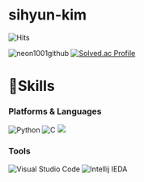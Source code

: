 # sihyun-kim

![Hits](https://hits.seeyoufarm.com/api/count/incr/badge.svg?url=https%3A%2F%2Fgithub.com%2Fkim-soohyeon&count_bg=%23FFDAC7&title_bg=%23FFADAD&icon=&icon_color=%23E7E7E7&title=hits&edge_flat=false)

![neon1001github](https://github-readme-stats.vercel.app/api?username=neon1001&show_icons=true&theme=radical)
[![Solved.ac Profile](http://mazassumnida.wtf/api/v2/generate_badge?boj=neon101)](https://solved.ac/neon101/)

# 💪Skills
### Platforms & Languages
![Python](https://img.shields.io/badge/Python-3776AB.svg?&style=for-the-badge&logo=python&logoColor=white)
![C](https://img.shields.io/badge/C-A8B9CC.svg?&style=for-the-badge&logo=C&logoColor=white)
<img src="https://img.shields.io/badge/Java-007396?style=for-the-badge&logo=OpenJDK&logoColor=white"/>

### Tools
![Visual Studio Code](https://img.shields.io/badge/Visual%20Studio%20Code-007ACC.svg?&style=for-the-badge&logo=visualstudiocode&logoColor=white)
![Intellij IEDA](https://img.shields.io/badge/intellij%20idea-000000.svg?&style=for-the-badge&logo=intellij%20idea&logoColor=white)
